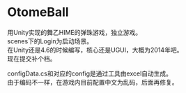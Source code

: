 # OtomeBall
用Unity实现的舞乙HIME的弹珠游戏，独立游戏。<br>
scenes下的Login为启动场景。<br>
在Unity还是4.6的时候编写，核心还是UGUI，大概为2014年吧。<br>
现在提交补个档。<br>

configData.cs和对应的config是通过工具由excel自动生成。<br>
由于编码不一样，在游戏内目前配置中文为乱码，后面再修复。<br>
